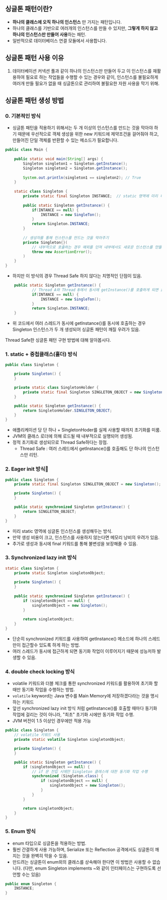 ## 싱글톤 패턴이란?

- __하나의 클래스에 오직 하나의 인스턴스__ 만 가지는 패턴입니다.
- 하나의 클래스를 기반으로 여러개의 인스턴스를 만들 수 있지만, **그렇게 하지 않고 하나의 인스턴스만 만들어 사용**하는 패턴.
- 일반적으로 데이터베이스 연결 모듈에서 사용합니다.

## 싱글톤 패턴 사용 이유

1. 데이터베이션 커넥션 풀과 같이 하나의 인스턴스만 만들어 두고 이 인스턴스를 재활용하여 필요로 하는 작업들을 수행할 수 있는 경우와 같이, 인스턴스를 불필요하게 여러개 만들 필요가 없을 때 싱글톤으로 관리하여 불필요한 자원 사용을 막기 위해.

## 싱글톤 패턴 생성 방법

### 0. 기본적인 방식

- 싱글톤 패턴을 적용하기 위해서는 두 개 이상의 인스턴스를 만드는 것을 막아야 하기 때문에 우선적으로 객체 생성을 위한 new 키워드에 제약조건을 걸어줘야 하고, 만들어진 단일 객체를 반환할 수 있는 메소드가 필요합니다.

```java
public class Main {  
  
    public static void main(String[] args) {  
        Singleton singleton1 = Singleton.getInstance();  
        Singleton singleton2 = Singleton.getInstance();  
  
        System.out.println(singleton1 == singleton2); // True  
    }  
  
    static class Singleton {  
        private static final Singleton INSTANCE;  // static 영역에 미리 하나 만들어 놓은 후, 객체 생성을 getIntance()로 호출하여, 항상 같은 인스턴스를 리턴하도록 설정
  
        public static Singleton getInstance() {  
	        if(INTANCE == null) {
		        INSTANCE = new SingleTon();
	        }
            return Singleton.INSTANCE;  
        }  
        
		// 생성자를 통해 인스턴스를 만드는 것을 막아주기
        private Singleton{}(
	        // 내부적으로 호출하는 경우 예외를 던져 내부에서도 새로운 인스턴스를 만들지 못하도록 설정.
	        throw new AssertionError();
        )
    }  
}
```


- 하지만 이 방식의 경우 Thread Safe 하지 않다는 치명적인 단점이 있음.

```java
	public static Singleton getInstance() {  
			// Thread A와 Thread B에서 동시에 getInstance()를 호출하게 되면 if 조건분기문이 A와 B에서 모두 통과하는 경우 SingleTon이 깨지게 됨.
	        if(INTANCE == null) {
		        INSTANCE = new SingleTon();
	        }
            return Singleton.INSTANCE;  
	}  
```
- 위 코드에서 여러 스레드가 동시에 getInstance()를 동시에 호출하는 경우 Singleton 인스턴스가 두 개 생성되어 싱글톤 패턴이 깨질 우려가 있음.


Thread Safe한 싱글톤 패턴 구현 방법에 대해 알아봅시다.

### 1. static + 중첩클래스(홀더) 방식

```java
public class Singleton {

    private Singleton() {
    }

    private static class SingletonHolder {
        private static final Singleton SINGLETON_OBJECT = new Singleton();
    }

    public static Singleton getInstance() {
        return SingletonHolder.SINGLETON_OBJECT;
    }
}
```

- 애플리케이션 당 단 하나 + SingletonHoder를 실제 사용할 때까지 초기화를 미룸.
- JVM의 클래스 로더에 의해 로드될 때 내부적으로 실행되어 생성됨.
- 정적 초기화로 생성되므로 Thread Safe하다는 장점. 
	- Thread Safe : 여러 스레드에서 getInstance()를 호출해도 단 하나의 인스턴스만 리턴. 



### 2. Eager init 방식

```java
public class Singleton {
    private static final Singleton SINGLETON_OBJECT = new Singleton();

    private Singleton() {
    }

    public static synchronized Singleton getInstance() {
        return SINGLETON_OBJECT;
    }
}
```

- 미리 static 영역에 싱글톤 인스턴스를 생성해두는 방식.
- 만약 생성 비용이 크고, 인스턴스를 사용하지 않는다면 메모리 낭비의 우려가 있음.
- 추가로 생성과 동시에 final 키워드를 통해 불변성을 보장해줄 수 있음.

### 3. Synchronized lazy init 방식

```java
static class Singleton {  
    private static Singleton singletonObject;  
  
    private Singleton() {  
    }  
  
    public static synchronized Singleton getInstance() {  
        if (singletonObject == null) {  
            singletonObject = new Singleton();  
        }  
  
        return singletonObject;  
    }  
}
```

- 단순히 synchronized 키워드를 사용하여 getInstance() 메소드에 하나의 스레드만이 접근할수 있도록 하게 하는 방법.
- 여러 스레드가 동시에 접근하게 되면 동기화 작업이 이루어지기 때문에 성능저하 발생할 수 있음.


### 4. double check locking 방식

- volatile 키워드와 더블 체크를 통한 synchronized 키워드를 활용하여 초기화 할 때만 동기화 작업을 수행하는 방법.
- `volatile` keyword는 Java 변수를 Main Memory에 저장하겠다라는 것을 명시하는 키워드
- 앞선 synchronized lazy init 방식 처럼 getInstance()를 호출할 때마다 동기화 작업에 걸리는 것이 아니라, "최초" 초기화 시에만 동기화 작업 수행. 
- JVM 버전이 1.5 이상인 경우에만 적용 가능


```java
public class Singleton {
    // volatile 키워드 사용
    private static volatile Singleton singletonObject;

    private Singleton() {
    }

    public static Singleton getInstance() {
        if (singletonObject == null) {
            // if 문 진입 시에만 Singleton 클래스에 대한 동기화 작업 수행
            synchronized (Singleton.class) {
                if (singletonObject == null) {
                    singletonObject = new Singleton();
                }
            }
        }

        return singletonObject;
    }
}
```

### 5. Enum 방식

- enum 타입으로 싱글톤을 적용하는 방법.
- 훨씬 간결하게 사용 가능하며, Serialize 또는 Reflection 공격에서도 싱글톤이 깨지는 것을 완벽히 막을 수 있음.
- 만드려는 싱글톤이 enum외의 클래스를 상속해야 한다면 이 방법은 사용할 수 없습니다. (다만, enum Singleton implements ~와 같이 인터페이스는 구현하도록 선언할 수는 있음)

```java
public enum Singleton {
	INSTANCE;
}
```




